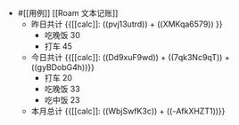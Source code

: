 - #[[用例]] [[Roam 文本记账]]
    - 昨日共计 {{[[calc]]: ((pvj13utrd)) + ((XMKqa6579)) }}
        - 吃晚饭 30
        - 打车 45
    - 今日共计 {{[[calc]]: ((Dd9xuF9wd)) + ((7qk3Nc9qT)) + ((gyBDobG4h))}}
        - 打车 20
        - 吃晚饭 33
        - 吃中饭 23
    - 本月总计 {{[[calc]]: ((WbjSwfK3c)) + ((-AfkXHZT1))}}
